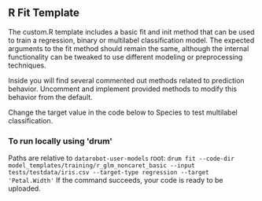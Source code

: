 ## R Fit Template

The custom.R template includes a basic fit and init method that can be used to train a regression, binary or multilabel classification model.
The expected arguments to the fit method should remain the same, although the internal functionality can be tweaked to 
use different modeling or preprocessing techniques.

Inside you will find several commented out methods related to prediction behavior. Uncomment and implement provided methods to modify this behavior from the default.

Change the target value in the code below to Species to test multilabel classification.

### To run locally using 'drum'
Paths are relative to `datarobot-user-models` root:
`drum fit --code-dir model_templates/training/r_glm_noncaret_basic --input tests/testdata/iris.csv --target-type regression --target 'Petal.Width'`
If the command succeeds, your code is ready to be uploaded.

